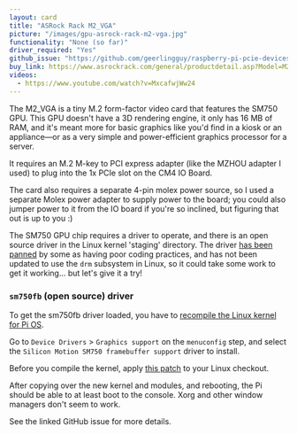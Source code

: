 ```yaml
---
layout: card
title: "ASRock Rack M2_VGA"
picture: "/images/gpu-asrock-rack-m2-vga.jpg"
functionality: "None (so far)"
driver_required: "Yes"
github_issue: "https://github.com/geerlingguy/raspberry-pi-pcie-devices/issues/62"
buy_link: https://www.asrockrack.com/general/productdetail.asp?Model=M2_VGA
videos:
  - https://www.youtube.com/watch?v=MxcafwjWw24
---
```

The M2_VGA is a tiny M.2 form-factor video card that features the SM750 GPU. This GPU doesn't have a 3D rendering engine, it only has 16 MB of RAM, and it's meant more for basic graphics like you'd find in a kiosk or an appliance—or as a very simple and power-efficient graphics processor for a server.

It requires an M.2 M-key to PCI express adapter (like the MZHOU adapter I used) to plug into the 1x PCIe slot on the CM4 IO Board.

The card also requires a separate 4-pin molex power source, so I used a separate Molex power adapter to supply power to the board; you could also jumper power to it from the IO board if you're so inclined, but figuring that out is up to you :)

The SM750 GPU chip requires a driver to operate, and there is an open source driver in the Linux kernel 'staging' directory. The driver [has been panned](https://www.phoronix.com/scan.php?page=news_item&px=MTA2OTk) by some as having poor coding practices, and has not been updated to use the `drm` subsystem in Linux, so it could take some work to get it working... but let's give it a try!

### `sm750fb` (open source) driver

To get the sm750fb driver loaded, you have to [recompile the Linux kernel for Pi OS](https://github.com/geerlingguy/raspberry-pi-pcie-devices/tree/master/extras/cross-compile).

Go to `Device Drivers` > `Graphics support` on the `menuconfig` step, and select the `Silicon Motion SM750 framebuffer support` driver to install.

Before you compile the kernel, apply [this patch](https://patch-diff.githubusercontent.com/raw/geerlingguy/linux/pull/2.diff) to your Linux checkout.

After copying over the new kernel and modules, and rebooting, the Pi should be able to at least boot to the console. Xorg and other window managers don't seem to work.

See the linked GitHub issue for more details.
